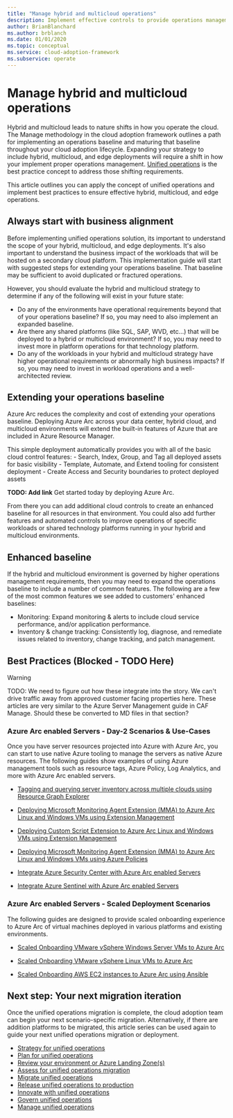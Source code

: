 ```yaml
---
title: "Manage hybrid and multicloud operations"
description: Implement effective controls to provide operations management across hybrid and multicloud deployments, leveraging Azure's enterprise control plane.
author: BrianBlanchard
ms.author: brblanch
ms.date: 01/01/2020
ms.topic: conceptual
ms.service: cloud-adoption-framework
ms.subservice: operate
---
```


# Manage hybrid and multicloud operations

Hybrid and multicloud leads to nature shifts in how you operate the cloud. The Manage methodology in the cloud adoption framework outlines a path for implementing an operations baseline and maturing that baseline throughout your cloud adoption lifecycle. Expanding your strategy to include hybrid, multicloud, and edge deployments will require a shift in how your implement proper operations management. [Unified operations](./unified-operations.md) is the best practice concept to address those shifting requirements.

This article outlines you can apply the concept of unified operations and implement best practices to ensure effective hybrid, multicloud, and edge operations.

## Always start with business alignment

Before implementing unified operations solution, its important to understand the scope of your hybrid, multicloud, and edge deployments. It's also important to understand the business impact of the workloads that will be hosted on a secondary cloud platform. This implementation guide will start with suggested steps for extending your operations baseline. That baseline may be sufficient to avoid duplicated or fractured operations.

However, you should evaluate the hybrid and multicloud strategy to determine if any of the following will exist in your future state:

- Do any of the environments have operational requirements beyond that of your operations baseline? If so, you may need to also implement an expanded baseline.
- Are there any shared platforms (like SQL, SAP, WVD, etc...) that will be deployed to a hybrid or multicloud environment? If so, you may need to invest more in platform operations for that technology platform.
- Do any of the workloads in your hybrid and multicloud strategy have higher operational requirements or abnormally high business impacts? If so, you may need to invest in workload operations and a well-architected review.

## Extending your operations baseline

Azure Arc reduces the complexity and cost of extending your operations baseline. Deploying Azure Arc across your data center, hybrid cloud, and multicloud environments will extend the built-in features of Azure that are included in Azure Resource Manager.

This simple deployment automatically provides you with all of the basic cloud control features:
    - Search, Index, Group, and Tag all deployed assets for basic visibility
    - Template, Automate, and Extend tooling for consistent deployment
    - Create Access and Security boundaries to protect deployed assets

**TODO: Add link** Get started today by deploying Azure Arc.

From there you can add additional cloud controls to create an enhanced baseline for all resources in that environment. You could also add further features and automated controls to improve operations of specific workloads or shared technology platforms running in your hybrid and multicloud environments.

## Enhanced baseline

If the hybrid and multicloud environment is governed by higher operations management requirements, then you may need to expand the operations baseline to include a number of common features. The following are a few of the most common features we see added to customers' enhanced baselines:

- Monitoring: Expand monitoring & alerts to include cloud service performance, and/or application performance.
- Inventory & change tracking: Consistently log, diagnose, and remediate issues related to inventory, change tracking, and patch management.

## Best Practices (Blocked - TODO Here)

> [!WARNING]
> TODO: We need to figure out how these integrate into the story. We can't drive traffic away from approved customer facing properties here. These articles are very similar to the Azure Server Management guide in CAF Manage. Should these be converted to MD files in that section?

### Azure Arc enabled Servers - Day-2 Scenarios & Use-Cases

Once you have server resources projected into Azure with Azure Arc, you can start to use native Azure tooling to manage the servers as native Azure resources. The following guides show examples of using Azure management tools such as resource tags, Azure Policy, Log Analytics, and more with Azure Arc enabled servers.

* [Tagging and querying server inventory across multiple clouds using Resource Graph Explorer](https://github.com/microsoft/azure_arc/blob/master/azure_arc_servers_jumpstart/docs/arc_inventory_tagging.md)

* [Deploying Microsoft Monitoring Agent Extension (MMA) to Azure Arc Linux and Windows VMs using Extension Management](https://github.com/microsoft/azure_arc/blob/master/azure_arc_servers_jumpstart/docs/arc_vm_extension_mma_arm.md)

* [Deploying Custom Script Extension to Azure Arc Linux and Windows VMs using Extension Management](https://github.com/microsoft/azure_arc/blob/master/azure_arc_servers_jumpstart/docs/arc_vm_extension_customscript_arm.md)

* [Deploying Microsoft Monitoring Agent Extension (MMA) to Azure Arc Linux and Windows VMs using Azure Policies](https://github.com/microsoft/azure_arc/blob/master/azure_arc_servers_jumpstart/docs/arc_policies_mma.md)
 
* [Integrate Azure Security Center with Azure Arc enabled Servers](https://github.com/microsoft/azure_arc/blob/master/azure_arc_servers_jumpstart/docs/arc_securitycenter.md)

* [Integrate Azure Sentinel with Azure Arc enabled Servers](https://github.com/microsoft/azure_arc/blob/master/azure_arc_servers_jumpstart/docs/arc_azuresentinel.md)

### Azure Arc enabled Servers - Scaled Deployment Scenarios

The following guides are designed to provide scaled onboarding experience to Azure Arc of virtual machines deployed in various platforms and existing environments.

 * [Scaled Onboarding VMware vSphere Windows Server VMs to Azure Arc](https://github.com/microsoft/azure_arc/blob/master/azure_arc_servers_jumpstart/docs/vmware_scaled_powercli_win.md)

 * [Scaled Onboarding VMware vSphere Linux VMs to Azure Arc](https://github.com/microsoft/azure_arc/blob/master/azure_arc_servers_jumpstart/docs/vmware_scaled_powercli_linux.md)

 * [Scaled Onboarding AWS EC2 instances to Azure Arc using Ansible](https://github.com/microsoft/azure_arc/blob/master/azure_arc_servers_jumpstart/docs/aws_scale_ansible.md)

## Next step: Your next migration iteration

Once the unified operations migration is complete, the cloud adoption team can begin your next scenario-specific migration. Alternatively, if there are addition platforms to be migrated, this article series can be used again to guide your next unified operations migration or deployment.

- [Strategy for unified operations](./strategy.md)
- [Plan for unified operations](./plan.md)
- [Review your environment or Azure Landing Zone(s)](./ready.md)
- [Assess for unified operations migration](./migrate-assess.md)
- [Migrate unified operations](./migrate-deploy.md)
- [Release unified operations to production](./migrate-release.md)
- [Innovate with unified operations](./innovate.md)
- [Govern unified operations](./govern.md)
- [Manage unified operations](./manage.md)
